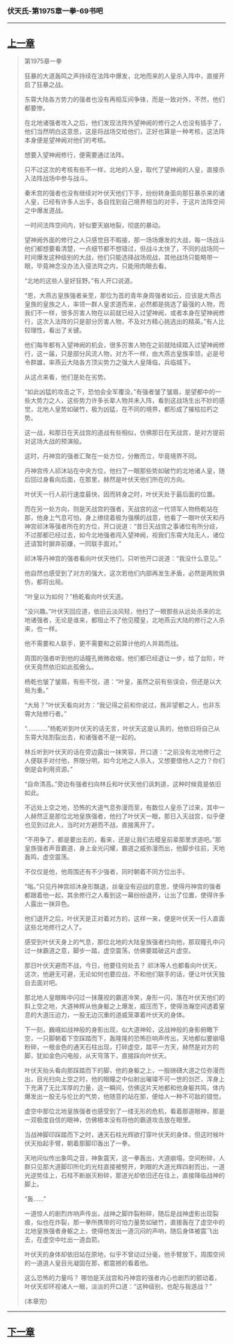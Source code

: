 ### 伏天氏-第1975章一拳-69书吧

--------
[上一章](./6f6a24626fbaf0129838fef3e93097ba.md)
--------


>
>
>
>第1975章一拳
>
>狂暴的大道轰鸣之声持续在法阵中爆发，北地而来的人皇杀入阵中，直接开启了狂暴之战。
>
>东霄大陆各方势力的强者也没有再相互间争锋，而是一致对外，不然，他们都要惨。
>
>在北地诸强者攻入之后，他们发现法阵外望神阙的修行之人也没有插手了，他们当然明白这意思，这是将战场交给他们，正好也算是一种考核，这法阵本身便是望神阙对他们的考核。
>
>想要入望神阙修行，便需要通过法阵。
>
>只不过这次的考核有些不一样，北地的人皇，取代了望神阙的人皇，直接杀入法阵战场中参与战斗。
>
>秦禾宫的强者也没有继续对叶伏天他们下手，纷纷转身面向那狂暴杀来的诸人皇，已经有许多人出手，各自找到自己境界相当的对手，于这片法阵空间之中爆发道战。
>
>一时间法阵空间内，好似要天崩地裂，彻底的暴动。
>
>望神阙外面的修行之人只感觉目不暇接，那一场场爆发的大战，每一场战斗他们都想要看清楚，一点细节都不想错过，但战斗太快了，不同的战场同一时间爆发这种级别的大战，他们只能选择战场观战，其他战场只能略带一眼，毕竟神念没办法入侵法阵之内，只能用肉眼去看。
>
>“北地的这些人皇好狂野。”有人开口说道。
>
>“恩，大燕古皇族强者亲至，那位为首的青年身周强者如云，应该是大燕古皇族的皇族之人，率领一群人皇求道而来，必然都是挑选了最强的人物，而我们不一样，很多厉害人物在以前就已经入过望神阙，或者本身在望神阙修行，这次入法阵的只是部分厉害人物，不及对方精心挑选出的精英。”有人比较理性，看出了关键。
>
>他们每年都有入望神阙的机会，很多厉害人物在之前就陆续踏入过望神阙修行，这一届，只是部分风流人物，对方不一样，由大燕古皇族率领，必是号令群雄，率燕云大陆各方顶尖势力之强大人皇降临，兵临城下。
>
>从这点来看，他们是处在劣势。
>
>“如此凶猛的攻击之下，恐怕会全军覆没。”有强者皱了皱眉，是望都中的一些大势力之人，这些势力许多长辈人物并未入阵，看到这战场生出不妙的感觉，北地人皇势如破竹，极为凶猛，在不同的境界，都形成了摧枯拉朽之势。
>
>这一战，和那日在天战宫的道战有些相似，仿佛那日在天战宫，是对方提前对这场大战的预演般。
>
>这时，丹神宫的强者汇聚在一处方位，分散而立，毕竟境界不同。
>
>丹神宫传人祁沐站在中央方位，他扫了一眼那些势如破竹的北地诸人皇，随后回过身看向后面，在那里，赫然是叶伏天他们所在的方向。
>
>叶伏天一行人前行速度最快，因而转身之时，叶伏天处于最后面的位置。
>
>而在另一处方向，则是天战宫的强者，天战宫的这一代领军人物杨乾站在那，他身上气息可怕，身上缭绕着极为强横的战意，他看了一眼叶伏天和丹神宫祁沐等强者所在的方位，开口说道：“昔日天战宫之事诸位有所分歧，不过那都已经过去，如今北地强者闯入望神阙，视我们东霄大陆无人，诸位还请暂时摒弃前嫌，一同联手面对。”
>
>祁沐等丹神宫的强者看向叶伏天他们，只听他开口说道：“我没什么意见。”
>
>他自然也感受到了对方的强大，这次若他们内部再发生矛盾，必然是两败俱伤，都将出局。
>
>“叶皇以为如何？”杨乾看向叶伏天道。
>
>“没兴趣。”叶伏天回应道，依旧云淡风轻，他扫了一眼那些从远处杀来的北地诸强者，无论是谁来，都阻止不了他见稷皇，北地燕云大陆的修行之人杀来，也一样。
>
>他不需要和人联手，更不需要和之前算计他的人并肩而战。
>
>周围的强者听到他的话瞳孔微微收缩，他们都已经退让一步，给了台阶，叶伏天竟然依旧如此孤傲么。
>
>杨乾也皱了皱眉，有些不悦，道：“叶皇，虽然之前有些误会，但还是以大局为重。”
>
>“大局？”叶伏天看向对方：“我记得之前和你说过，我非望都之人，也非东霄大陆修行者。”
>
>“…………”杨乾听到叶伏天的话无言，叶伏天这是认真的，他依旧将自己从东霄大陆割裂出去，和诸强者不是一起的。
>
>林丘听到叶伏天的话在旁边露出一抹笑容，开口道：“之前没有北地修行之人便联手对付他，界限分明，如今北地之人杀入，又想要借他人之力？你们倒是会利用资源。”
>
>“自命清高。”旁边有强者扫向林丘和叶伏天他们讽刺道，这种时候竟是依旧如此。
>
>不远处上空之地，恐怖的大道气息弥漫而至，有数位人皇杀了过来，其中一人赫然正是那位北地皇族强者，他扫了叶伏天一眼，那日入天战宫，似乎便也见到过此人，当时对方避而不战，直接离开了。
>
>“不用争了，都是要出去的，看来，还是让我们去稷皇前辈那里求道吧。”那皇族强者声音霸道，身上金光闪耀，霸道之威弥漫而出，他脚步往前，天地轰鸣，虚空震荡。
>
>不仅仅是他，他周围还有不少强者，同时朝着不同方位出手。
>
>“嗡。”只见丹神宫祁沐身形飘退，丝毫没有迎战的意思，使得丹神宫的强者都跟着他一起，其余修行之人看到这一幕纷纷退开，让出了位置，使得许多人露出一抹异色。
>
>他们退开之后，叶伏天是正对着对方的，这样一来，便是叶伏天一行人直面这些北地修行之人了。
>
>感受到叶伏天身上的气息，那位北地的大陆皇族强者扫向他，那双瞳孔中闪过一抹霸道之意，脚步一踏，虚空震荡，仿佛要踏破这片虚空。
>
>那日叶伏天避而不战，今日，他要往何处去？
>祁沐等人也都看向叶伏天，这次，他避无可避，无论如何也要应战，不和他们联手的话，便让叶伏天独自去面对吧。
>
>那北地人皇眼眸中闪过一抹蔑视的霸道冷笑，身形一闪，落在叶伏天他们的斜上空之地，大道神辉从他身躯之上爆发，威压而下，使得浩瀚空间透着窒息的大道压迫力，一股无边沉重的道威笼罩着叶伏天的身体。
>
>下一刻，巍峨如战神般的身影出现，似大道神轮，这战神般的身影俯瞰下空，一只脚朝着下空踩踏而下，轰隆隆的恐怖巨响声传出，天地都似要崩塌粉碎，一根金色的通天石柱出现，打碎虚空，踏平一方天，赫然是对方的脚，犹如金色闪电般，从天穹落下，直接踩向叶伏天。
>
>叶伏天抬头看向那踩踏而下的脚，他的身躯之上，一股磅礴大道之位弥漫而出，目光扫向上空之时，他的眼瞳之中似射出璀璨不可一世的剑芒，浑身上下充满了无比浑厚的力量，这一瞬间，仿佛这片天地都和他身躯共鸣，体内爆发出一股无与伦比的气势，他随意的站在那，便给人一种不可敌的错觉。
>
>虚空中那位北地皇族强者也感受到了一缕无形的危机，看着那道眼神，那是一双极度自信的眼神，仿佛根本没有将他的霸道攻击放在眼里。
>
>当战神脚印踩踏而下之时，通天石柱光辉欲打穿叶伏天的身体，但这时候叶伏天抬起手臂，朝着那脚印轰出了一拳。
>
>天地间似传出象鸣之音，神象震天，这一拳轰出，大道崩塌，空间粉碎，人群只见那大道脚印所化的光柱直接被劈开，刺眼的大道光辉四射而出，一道光逆势往上，石柱不断崩灭粉碎，那道光却依旧还在往上，直接降临战神的脚上。
>
>“轰……”
>
>一道惊人的剧烈炸响声传出，战神之脚炸裂粉碎，随后是战神虚影出现裂痕，似也在炸裂，那一拳所携带的可怕力量势如破竹，直接轰在了虚空中的北地皇族强者身躯之上，使得他发出一道沉闷的声响，随后身体被震飞出去，在虚空中吐出一道血箭。
>
>叶伏天的身体却依旧站在原地，似乎不曾动过分毫，他手臂放下，周围空间的一道道人皇目光凝固在那，都震撼的看着他。
>
>这么恐怖的力量吗？
>哪怕是天战宫和丹神宫的强者内心也剧烈的颤动着，叶伏天却环视诸人一眼，淡淡的开口道：“这种级别，也配与我道战？”
>
>(本章完)
>
>

--------
[下一章](./1b60e4feedb791d698a808db7cbfa0ce.md)
--------
